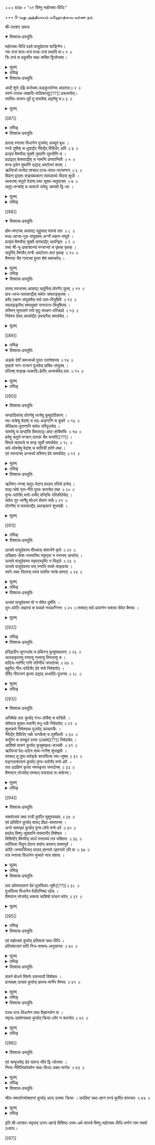 +++
title = "०९ विष्णु-महोत्सव-विधिः"

+++
9-வது அத்தியாயம் 
மஹோத்ஸவ வர்ண நம் 

श्री-पराशर उवाच 

<details open><summary>विश्वास-प्रस्तुतिः</summary>

महोत्सव-विधिं वक्ष्ये वासुदेवस्य शार्ङ्गिणः।  
नव-रात्रं सप्त-रात्रं पञ्च-रात्रं तथापि वा॥ १ ॥  
त्रि-रात्रं वा प्रकुर्वीत यथा-शक्ति द्विजोत्तमाः।
</details>

<details><summary>मूलम्</summary>

महोत्सव-विधिं वक्ष्ये वासुदेवस्य शार्ङ्गिणः।  
नव-रात्रं सप्त-रात्रं पञ्च-रात्रं तथापि वा॥ १ ॥  
त्रि-रात्रं वा प्रकुर्वीत यथा-शक्ति द्विजोत्तमाः।  
</details>

<details><summary>तमिऴ्</summary>

ता-म, श्रीबरासरबगवाऩ सॊललुगिऱार् -रुषिगळे: श्रीम नारायणऩुक्कु परहमोगसवमॆऩगिऱमहोत्सवम् सॆय्यवे ण्डुम् विदियैच्चॊल्लुगिऱेऩ् केळुङ्गळ् ।प्रमोदसवमॆ ऩ्बदु ऒऩ्बदु नाळावदु, एऴुनाळावदु, ऐन्दुनाळावदु, मूऩ् ऱुनाळावदु तऩसगदिक्क नु कुणमागच् चॆय्वदाम
</details>

<details open><summary>विश्वास-प्रस्तुतिः</summary>

आदौ शुभे ऽह्नि कर्तव्यम् अङ्कुरार्पणम् आदरात्॥ २ ॥  
स्वर्ण-राजत-ताम्रादि-पालिकासु[[??]] प्रकल्पयेत्।  
स्वस्ति-वाचन-पूर्वं तु शरावेष्व् अद्रणेषु च॥ ३ ॥
</details>

<details><summary>मूलम्</summary>

आदौ शुभे ऽह्नि कर्तव्यम् अङ्कुरार्पणम् आदरात्॥ २ ॥  
स्वर्ण-राजत-ताम्रादि-पालिकासु[[??]] प्रकल्पयेत्।  
स्वस्ति-वाचन-पूर्वं तु शरावेष्व् अद्रणेषु च॥ ३ ॥ 
</details>

[[87]]

<details><summary>तमिऴ्</summary>

ता-म्- उत्सवत्तिऱ्कु मुदलनाळ् सुबलक्कत्तिल्, पॊऩ्ऩि ऩालावदु, वॆळ्ळियिऩालावदु, सॆम्बिऩालावदु, अल्लदु मण्णि ऩालावदु सॆय्यप्पट्ट पालिगैयिलावदु, पिळविल्लाद मडक्किला वदु मण्निऱैत्तु अदिल्, स्वस्तिवासनमॆऩ्गिऱ मन्द्रत्तैच् चॊल्लि अङ्गुरार्प्पणम (नवदान्यङ्गळैक् कलन्दु तॆळित्तल्) सॆय्यवेण्डुम्।
</details>

<details open><summary>विश्वास-प्रस्तुतिः</summary>

प्रातस् स्नात्वा विधानेन पूजयेद् अच्युतं बुधः ।  
गन्धैः पुष्पैश् च धूपाद्यैर् नैवेद्यैर् विविधैर् अपि ॥ ४ ॥  
प्रत्यृचं वैष्णवैस् सूक्तैः पुष्पाणि सुरभीणि च ।  
प्रदद्यात् केशवाद्यैश् च नामभिः प्रणवान्वितैः ॥ ५ ॥  
मन्त्र-द्वयेन पुष्पाणि दद्याद् अष्टोत्तरं शतम् ।  
ऋत्विजो वरयेत् पश्चात् पञ्च-काल-परायणान् ॥ ६ ॥  
विप्रान् द्वादश-सङ्ख्याकान् व्यापकार्थ-विदस् सुधीः ।  
चत्वारश् चतुरो वेदांस् तथा सूक्त-चतुष्टयम् ॥ ७ ॥  
चतुर्-मन्त्रांश् च चत्वारो जपेयुः क्रमशो द्वि-जाः ।
</details>

<details><summary>मूलम्</summary>

प्रातस् स्नात्वा विधानेन पूजयेद् अच्युतं बुधः ।  
गन्धैः पुष्पैश् च धूपाद्यैर् नैवेद्यैर् विविधैर् अपि ॥ ४ ॥  
प्रत्यृचं वैष्णवैस् सूक्तैः पुष्पाणि सुरभीणि च ।  
प्रदद्यात् केशवाद्यैश् च नामभिः प्रणवान्वितैः ॥ ५ ॥  
मन्त्र-द्वयेन पुष्पाणि दद्याद् अष्टोत्तरं शतम् ।  
ऋत्विजो वरयेत् पश्चात् पञ्च-काल-परायणान् ॥ ६ ॥  
विप्रान् द्वादश-सङ्ख्याकान् व्यापकार्थ-विदस् सुधीः ।  
चत्वारश् चतुरो वेदांस् तथा सूक्त-चतुष्टयम् ॥ ७ ॥  
चतुर्-मन्त्रांश् च चत्वारो जपेयुः क्रमशो द्वि-जाः ।
</details>

<details><summary>तमिऴ्</summary>

तरम् - उत्सवत्तऩ्ऱैक्कु विडियऱ्कालत्तिल् विदिप्पडिस् नानम् सॆय्दु, पगवत्सन्निदियिऱ्सॆऩ्ऱु, सन्दगम्, पुष्पम्' तूबम्, तीबङ्गळैसमर्प्पित्तु, पलविदमाऩ प्रसादङ्गळै अमुदुसॆय्यप् परासरविसिष्ट परमदर्मसास्त्रम्।पण्णिप् पिऩ्बु, पुरुषसूक्तत्तिऩ् पदिऩाऱुरुक्कुक्कळैयुम् प्र णवत्तोडु सेर्त्त केसवऩ् मुदलिय पऩ्ऩिरण्डु तिरुनामङ्ग ळैयुम् सॊल्लि पुष्पङ्गळिऩा लर्च्चनैसॆय्दु अनन्दरम् त्वयम न्द्रत्तिऩाल् नूऱ्ऱॆट्टु अर्च्चगै सॆय्यवेण्डियदु। पिऩ्बु, स म्ब्रदायार्त्तङ्गळैच् चॆव्वैयायऱिन्द पऩ्ऩिरण्डु श्रीवैष्ण वर्गळैरुत्विक्कुगळाग वरिक्कवेण्डियदु; अवर्गळिल् नाल्वर् नाऩ्गुवेदङ्गळैयुम्, नाल्वर् नाऩ्गु सूक्तङ्गळैयुम्, मऱ्ऱ ना ल्वर् नाऩ्गु मन्द्रङ्गळैयुम् जबिक्कक्कडवर्गळ्। 
</details>

[[88]]

<details open><summary>विश्वास-प्रस्तुतिः</summary>

होम-मण्टपम् आसाद्य जुहुयात् पायसं ततः ॥ ८ ॥  
मध्व्-आज्य-गुड-संयुक्तम् अग्नौ लक्षण-संयुते ।  
प्रत्यृचं वैष्णवैस् सूक्तैः प्रणवाद्यैर् अतन्द्रितः ॥ ९ ॥  
तथा श्री-भू-प्रकाशाभ्यां मन्त्राभ्यां च पृथक् पृथक् ।  
चतुर्भिर् वैष्णवैर् मन्त्रैः अष्टोत्तर-शतं पृथक् ॥ १० ॥  
वैष्णव्या चैव गायत्र्या हुत्वा शेषं समाचरेत् ।
</details>

<details><summary>मूलम्</summary>

होम-मण्टपम् आसाद्य जुहुयात् पायसं ततः ॥ ८ ॥  
मध्व्-आज्य-गुड-संयुक्तम् अग्नौ लक्षण-संयुते ।  
प्रत्यृचं वैष्णवैस् सूक्तैः प्रणवाद्यैर् अतन्द्रितः ॥ ९ ॥  
तथा श्री-भू-प्रकाशाभ्यां मन्त्राभ्यां च पृथक् पृथक् ।  
चतुर्भिर् वैष्णवैर् मन्त्रैः अष्टोत्तर-शतं पृथक् ॥ १० ॥  
वैष्णव्या चैव गायत्र्या हुत्वा शेषं समाचरेत् ।  
</details>

<details><summary>तमिऴ्</summary>

ता -म्।- पिऩ्बु यागसालैक्कुवन्दु पालिऩाऱ्सॆय्दप्रसादत्
तिल् तेऩ् नॆय् वॆल्लङ्गळैक्कलन्दु अन्दप्रसादत्तै विदिप्र
कारमागप्रदिष्टैसॆय्यप्पट्टिरुक्किऱ अक्कियिल् पुरुषसूक्त
श्री सूक्त पूसूक्क नारायणसूक्त विष्णुसूक्तङ्गळिऩ्
रुक्कुक्कळिऩाल् ऒव्वॊरुदरमुम, तिरुमन्दिरत्तिऩालुम् तिरुत्वाद
साक्षरियिऩालुम् षडक्षरियिऩालुम् त्वयत्तिऩालुम् तऩित्तऩिये
नूऱ्ऱॆट्टुत्तरमुम्, विष्णुगायत्रियिऩालुम् प्रणवम् मुऩ्ऩाग
होमंसॆय्दु अदऩ्बिऩ्सॆय्य वेण्डिय पालिगारादनम् मुद
लियवैगळैच्चॆय्यक्कडवऩ्।
</details>

<details open><summary>विश्वास-प्रस्तुतिः</summary>

ततस् स्यन्दनम् आसाद्य चतुर्भिस् तोरणैर् युतम् ॥ ११ ॥  
छत्र-ध्वज-पताकाद्यैस् सर्वतः समलङ्कृतम् ।  
हयैर् लक्षण-संयुक्तैस् सर्व-दाम-विभूषितैः ॥ १२ ॥  
स्वलङ्कृतैस् समायुक्तं नानारत्न-विभूषितम् ।  
तस्मिन् शुभासने रम्ये मृदु-श्लक्ष्ण-परिच्छदे ॥ १३ ॥  
निवेश्य देवम् अर्घ्याद्यैर् उपचारैस् समर्चयेत् ।
</details>

<details><summary>मूलम्</summary>

ततस् स्यन्दनम् आसाद्य चतुर्भिस् तोरणैर् युतम् ॥ ११ ॥  
छत्र-ध्वज-पताकाद्यैस् सर्वतः समलङ्कृतम् ।  
हयैर् लक्षण-संयुक्तैस् सर्व-दाम-विभूषितैः ॥ १२ ॥  
स्वलङ्कृतैस् समायुक्तं नानारत्न-विभूषितम् ।  
तस्मिन् शुभासने रम्ये मृदु-श्लक्ष्ण-परिच्छदे ॥ १३ ॥  
निवेश्य देवम् अर्घ्याद्यैर् उपचारैस् समर्चयेत् ।  
</details>

[[89]]

<details><summary>तमिऴ्</summary>

ता -म् - पिऱगु, नाऩ्गु वासल्गळिट्टुम्, कुडैगॊडिडक्कया म् मुदलिय वैगळ् कट्टियुम्, पलविदमाऩ रत्तङ्गळिऴैत्तुम्,क टिवाळम् मुदलियवैग ळिट्टु सेणम् मुदलिय वैगळिऩाललङ्ग रिक्कप्पट्टिरुक्किऱ उत्तमलक्षणङ्गळैयुडैय नाऩ्गुगुदिरैगळ् कट्टियुमिरुक्किऱ तिरुत्तेरिऩ्बेरिल् मरुदुवाय् इणैन्दऴगियदा यिरुक्किऱ आसामिट्टु अङ्गु श्रीमक्काररयणऩै यॆऴुन्दरुळप्प ण्णि अर्क्यम् पात्यम् मुदलिय उबसारङ्गळिऩालारादाम् सॆय्य क्कडवऩ्।
</details>

<details open><summary>विश्वास-प्रस्तुतिः</summary>

अङ्के देवीं समभ्यर्च्य पुरतः पतगेश्वरम् ॥ १४ ॥  
पृष्ठतो नाग-राजानं पूजयेच् छक्ति-संयुतम् ।  
परितश् शङ्ख-चक्रादि-हेतीर् अभ्यर्चयेत् ततः ॥ १५ ॥
</details>

<details><summary>मूलम्</summary>

अङ्के देवीं समभ्यर्च्य पुरतः पतगेश्वरम् ॥ १४ ॥  
पृष्ठतो नाग-राजानं पूजयेच् छक्ति-संयुतम् ।  
परितश् शङ्ख-चक्रादि-हेतीर् अभ्यर्चयेत् ततः ॥ १५ ॥  
</details>

<details><summary>तमिऴ्</summary>

ता-म्।- पिऩ्बन्द श्रीमन्नारायणऩुडैय मडियिल् श्रीमहा लक्ष्मियैयुम्, मुऩ्ऩे करुडऩैयुम्, पिऩ्ऩे तिरुवनन्दाऴ्वाऩै युम, सुऱ्ऱुम् सङ्गम् सक्रम् मुदलिय तिव्यायुदङ्गळैयुम् आरादिक्क क्कडवऩ्।
</details>

[[90]]

<details open><summary>विश्वास-प्रस्तुतिः</summary>

चण्डादिकांस् तोरणेषु ध्वजेषु कुमुदादिकान् ।  
रथ-चक्रेषु वेदांश् च तद्-अङ्गानि च कूबरे ॥ १६ ॥  
सेतिहास-पुराणानि सर्वतः परिपूजयेत् ।  
चामरेषु च छन्दांसि विमलाद्य्-अष्ट-शक्तिभिः ॥ १७ ॥  
हयेषु चतुरो मन्त्रान् दारुकं चैव यन्तरि[[??]] ।  
विमले चातपत्रे च चन्द्र-सूर्यौ समर्चयेत् ॥ १८ ॥  
सर्व-योक्त्रेषु वेदांश् च सावित्रीं दर्पणे तथा ।  
एवं स्यन्दनम् अभ्यर्च्य तस्मिन् देवं समर्चयेत् ॥ १९ ॥
</details>

<details><summary>मूलम्</summary>

चण्डादिकांस् तोरणेषु ध्वजेषु कुमुदादिकान् ।  
रथ-चक्रेषु वेदांश् च तद्-अङ्गानि च कूबरे ॥ १६ ॥  
सेतिहास-पुराणानि सर्वतः परिपूजयेत् ।  
चामरेषु च छन्दांसि विमलाद्य्-अष्ट-शक्तिभिः ॥ १७ ॥  
हयेषु चतुरो मन्त्रान् दारुकं चैव यन्तरि[[??]] ।  
विमले चातपत्रे च चन्द्र-सूर्यौ समर्चयेत् ॥ १८ ॥  
सर्व-योक्त्रेषु वेदांश् च सावित्रीं दर्पणे तथा ।  
एवं स्यन्दनम् अभ्यर्च्य तस्मिन् देवं समर्चयेत् ॥ १९ ॥
</details>

<details><summary>तमिऴ्</summary>

ता- म् - अत्तिरुत्तेरिल् नाऩ्गुवासल्गळिलुम् सण्डऩ् मुद लिय ऎट्टुत्वारबालर्गळैयुम्, कॊडिगळिल् कुमुदऩ् मुदलियगऩा तिबर्गळैयुम्, नाऩ्गु सक्रङ्गळिल् नाऩ्गु वेदङ्गळैयुम्,एर्क्का लिल् सीक्षामुदलिय वेदाङ्गङ्गळैयुम्, सुऱ्ऱुम् श्रीरामायणम् मु तलिय इदिहासङ्गळैयुम्, श्रीविष्णुबुराणम् मुदलिय पुराणङ्ग ळैयुम्, सामरङ्गळिल् कायत्री मुदलिय सन्दस्सु क्कळैयुम्, कुदिरै कळिल् तिरुवष्टाक्षरम् मुदलिय नाऩ्गुमन्द्रङ्गळैयुम्, सारदियिल् तारुगऩैयुम्। कुडैयिल् सन्द्रसूर्यर्गळैयुम्, कडिवाळङ्गळिल् वेदङ्गळैयुम् कण्णाडियिल् सावित्रीमन्द्रत्तैयुम्,आवाहनम् सॆय्दु अवैगळुक्कारादनम् समर्प्पित्तुप् पिऩ्बत्तिरुत्तेरि लॆऴुन्दरुळप्पण्णि श्रीमन्नारायणऩुक्कुत् तिरुवारादनम् समर् प्पिक्कवेण्डियदु।
</details>

<details open><summary>विश्वास-प्रस्तुतिः</summary>

ऋत्विग्-गणश् चतुर्-वेदान् प्रपठन् परितो व्रजेत् ।  
वाद्य-घोषं नृत्त-गीते पुरतः कारयेत् तथा ॥ २० ॥  
पुण्य-स्तोत्रैर् मनो-रम्यैर् वन्दिभिः परिकीर्तयेत् ।  
सर्वतः पुर-मार्गेषु शोधनं सेचनं जलैः॥ २१ ॥  
तोरणैश् च पताकाद्यैर् अलङ्कारं शुभावहैः ।
</details>

<details><summary>मूलम्</summary>

ऋत्विग्-गणश् चतुर्-वेदान् प्रपठन् परितो व्रजेत् ।  
वाद्य-घोषं नृत्त-गीते पुरतः कारयेत् तथा ॥ २० ॥  
पुण्य-स्तोत्रैर् मनो-रम्यैर् वन्दिभिः परिकीर्तयेत् ।  
सर्वतः पुर-मार्गेषु शोधनं सेचनं जलैः॥ २१ ॥  
तोरणैश् च पताकाद्यैर् अलङ्कारं शुभावहैः ।  
</details>

[[91]]

<details><summary>तमिऴ्</summary>

ता-म्।- तिरुत्तेरैच्चुऱ्ऱिरुत्विक्कुक्कळ् वेदङ्गळै प्पारा यणम् सॆय्दुगॊण्डु कूडप्पोगवेण्डियदु। मुऩ्ऩेबेरी मु तलिय मङ्गळवात्यङ्गळ् मुऴङ्गवेण्डियदु। पाडवेण्डियदु। तेवदासिगळ् नर्त्तनंसॆय्यवेण्डियदु। स्तुदिबाडगर्गळ् म ऩमिसैयुम्बडि विरुदुगळैच्चॊल्लिस्तोत्रम् सॆय्यवेण्डिय तु।वीदिगळैच् चुत्तप्पडुत्ति जलम्दॆळिक्कवेण्डियदु वऴिगळिल् तोरणङ्गळुम् कॊडिगळुम्गट्टवेण्डियदु।
</details>

<details open><summary>विश्वास-प्रस्तुतिः</summary>

उत्सवे वासुदेवस्य वीथ्यास् संमार्जने कृते ॥ २२ ॥  
उच्छिष्ट-केश-भस्मास्थि स्पृष्ट्वा न स्नानम् आचरेत् ।  
उत्सवे वासुदेवस्य स्पृष्टास्पृष्टि न विद्यते ॥ २३ ॥  
उत्सवे वासुदेवस्य यस् स्नाति स्पर्श-शङ्कया ।  
स्वर्ग-स्थाः पितरस् तस्य पतन्ति नरके क्षणात् ॥ २४ ॥
</details>

<details><summary>मूलम्</summary>

उत्सवे वासुदेवस्य वीथ्यास् संमार्जने कृते ॥ २२ ॥  
उच्छिष्ट-केश-भस्मास्थि स्पृष्ट्वा न स्नानम् आचरेत् ।  
उत्सवे वासुदेवस्य स्पृष्टास्पृष्टि न विद्यते ॥ २३ ॥  
उत्सवे वासुदेवस्य यस् स्नाति स्पर्श-शङ्कया ।  
स्वर्ग-स्थाः पितरस् तस्य पतन्ति नरके क्षणात् ॥ २४ ॥
</details>

<details><summary>तमिऴ्</summary>

ता-म्।- श्रीमन्नारायणऩुडैय उत्सवत्तिल् वीदियैच् चुत् तंसॆय्दबिऩ्बु ऎच्चिल् मयिर् साम्बल् ऎलुम्बुमुदलिय असुत्तबदा र्त्तङ्गळैत् तीण्डिऩालुम् स्नानमसॆय्यक्कूडादु।पगवाऩुडैय उत्सवत्तिलवैगळैत् तीण्डिऩाल् तोषम् किडैयादु।ऎवॆ ॆ रुवऩवैगळै त्तीण्डि अदिऩाल् तोषमुण्डॆऩ्ऱु निऩैत्तु स्नानमसॆय्गिऱाऩो! अवऩुडैयबित्रुक्कळ् तेवलोगत्तिलिरु न्दु उडऩे नरगत्तिल् विऴुवार्गळ्।
</details>

<details open><summary>विश्वास-प्रस्तुतिः</summary>

उत्सवं वासुदेवस्य यो न सेवेत दुर्मतिः ।  
युग-कोटि-सहस्त्रं स पच्यते नरकाग्निना ॥ २५ ॥
तस्मात् सर्व-प्रयत्नेन भक्त्या सेवेत वैष्णवः ।
</details>

<details><summary>मूलम्</summary>

उत्सवं वासुदेवस्य यो न सेवेत दुर्मतिः ।  
युग-कोटि-सहस्त्रं स पच्यते नरकाग्निना ॥ २५ ॥
तस्मात् सर्व-प्रयत्नेन भक्त्या सेवेत वैष्णवः ।  
</details>

[[92]]

<details><summary>तमिऴ्</summary>

ता-म।- पॆरुमाळ् तिरुवीदि पुऱप्पाडागुम्बोदु ऎवऩॊरुवऩ् तुर्प्पुक्तियिऩाल् कूडच्चॆल्लामलिरुक्किऱाऩो!अवऩनेगम् कोडि युगङ्गळिल् नरगत्तिल् विऴुनदु तीयिऩाल् वॆन्दुगॊण्डिरुप्पऩ्; आ कैयाल् श्रीवैष्णवऩ् वॆगुबक्तियुडऩ् मऱ्ऱक्कार्यङ्गळै विट्टु पबुऱप्पाट्टिऱ् कूडच्चॆल्लक्कडवऩ्। 
</details>

<details open><summary>विश्वास-प्रस्तुतिः</summary>

हरिद्रादीन् सुगन्धांश् च प्रकिरन् कुसुमाक्षतान् ॥ २६ ॥  
अलङ्कृतासु रम्यासु रथ्यासु विमलासु च ।  
वादित्र-नर्तनैर् गानैः परिणीय जनार्दनम् ॥ २७ ॥  
बहुभिर् गीत-वादित्रैर् देवं रम्ये निवेशयेत् ।  
दीपैर् नीराजनं कृत्वा दद्याद् अर्ध्यादि-पूजनम् ॥ २८ ॥
</details>

<details><summary>मूलम्</summary>

हरिद्रादीन् सुगन्धांश् च प्रकिरन् कुसुमाक्षतान् ॥ २६ ॥  
अलङ्कृतासु रम्यासु रथ्यासु विमलासु च ।  
वादित्र-नर्तनैर् गानैः परिणीय जनार्दनम् ॥ २७ ॥  
बहुभिर् गीत-वादित्रैर् देवं रम्ये निवेशयेत् ।  
दीपैर् नीराजनं कृत्वा दद्याद् अर्ध्यादि-पूजनम् ॥ २८ ॥  
</details>

<details><summary>तमिऴ्</summary>

ता-म्।- मञ्जळ्बॊडि पुष्पम्मुदलिय परिमळ वस्तुक्कळैयु म् अक्षदैमुदलिय मङ्गळगरमाऩ वस्तुक्कळैयुम् सुत्तमाय्प्पॆ रुक्कि नीर्दॆळित्तिरुक्किऱ वीदिगळिललङ्गारमागइऱैत्तु अव्वीदि कळिल् मङ्गळवात्यमडित्तु, पाट्टुप्पाडि, नर्त्तनम् सॆय्दुगॊण् डु श्रीमन्नारायणऩुक्कुप्पुऱप्पाडु सॆय्वित्तुप्पिऩ्बॊरु मण्डब त्तिलॆऴुन्दरुळप्पण्णि मङ्गळवात्यममुऴक्कि मङ्गळ आरत्ति समर्प्पित्तुत् तिरुवन्दिक्काप्पु सॆय्यवेण्डियदु।
</details>

[[93]]

<details open><summary>विश्वास-प्रस्तुतिः</summary>

अभिषेकं ततः कुर्याद् गन्ध-तोयैश् च वासितैः ।  
संवेष्ट्य शुक्ल-वसनैर् मधु-पर्कं निवेदयेत् ॥ २९ ॥  
शुभासने निवेश्याथ पूजयेद् उपचारकैः ।  
नैवेद्यैर् विविधैर् भक्षैः पानकैश् च सुशीतलैः ॥ ३० ॥  
कर्पूरेण च ताम्बूलं दत्त्वा ऽऽचामं[[??]] निवेदयेत् ।  
आशिषो वाचनं कुर्यात् कुसुमाक्षत-सञ्चयैः ॥ ३१ ॥  
ऋत्विजां वेद-पाठेन साम-गानैश् शुभाह्वयैः ।  
पश्चात् तु पुष्प-पर्यङ्के शाययित्वा रमा-जुषम् ॥ ३२ ॥  
मङ्गलाशासनं कुर्यात् पुण्य-स्तोत्रैर् मनो-हरैः ।  
ततः प्रदक्षिणं कृत्वा नमस्कृत्य जनार्दनम् ॥ ३३ ॥  
वैष्णवान् भोजयेत् पश्चात् पायसान्नं स-शर्करम्।
</details>

<details><summary>मूलम्</summary>

अभिषेकं ततः कुर्याद् गन्ध-तोयैश् च वासितैः ।  
संवेष्ट्य शुक्ल-वसनैर् मधु-पर्कं निवेदयेत् ॥ २९ ॥  
शुभासने निवेश्याथ पूजयेद् उपचारकैः ।  
नैवेद्यैर् विविधैर् भक्षैः पानकैश् च सुशीतलैः ॥ ३० ॥  
कर्पूरेण च ताम्बूलं दत्त्वा ऽऽचामं[[??]] निवेदयेत् ।  
आशिषो वाचनं कुर्यात् कुसुमाक्षत-सञ्चयैः ॥ ३१ ॥  
ऋत्विजां वेद-पाठेन साम-गानैश् शुभाह्वयैः ।  
पश्चात् तु पुष्प-पर्यङ्के शाययित्वा रमा-जुषम् ॥ ३२ ॥  
मङ्गलाशासनं कुर्यात् पुण्य-स्तोत्रैर् मनो-हरैः ।  
ततः प्रदक्षिणं कृत्वा नमस्कृत्य जनार्दनम् ॥ ३३ ॥  
वैष्णवान् भोजयेत् पश्चात् पायसान्नं स-शर्करम्।  
</details>

<details><summary>तमिऴ्</summary>

ताम् - पिऩ्बु परिमळम् सेर्त्तसन्दनदीर्त्तत्तिऩाल् तिरुमञ् जनंसॆय्दु वॆण्वस्त्रत्तैच् चात्ति मदुबर्क्कम् कण्डरुळप्प ण्णि अनन्दरम् वेऱु सिम्हासनत्तिलॆऴुन्दरुळप्पण्णि अर् क्यम् मुदलियवैगळ् समर्प्पित्तुप् पलविदमाऩप्रसादङ्गळुम्दि रुप्पणियारङ्गळुम् तिरुक्कऩ्ऩलमुदु ममुदु सॆय्यप्पण्णि, पच् चैक्कर्प्पूरम मुदलिय वासनै वस्तुक्कळ् कलन्दुदाम्बूलम् समर् प्पित्तु आसमनम समर्प्पित्तुप् पिऩ्बु रुत्विक्कुगळ्बुष्पम् तुळसि अक्षदैगळैक्कैगळिऱ्कॊण्डु वेदङ्गळैच्चॊल्लि इन्दश्री ऎ प्पोदुम् सॆल्लवेण्डुमॆऩ्ऱु'प्रार्त्तित्तुप् पिऩ्बु श्रीमन्नारा यणऩैप् पूमबळ्ळियिल् पळ्ळिगॊळ्ळच्चॆय्दु इऩ्बमाऩस्तोत् रङ्गळैच् चॊल्लि मङ्गळासासनंसॆय्दु पिऱगु प्रदक्षिणंसॆय् तॆण्डऩ्समर्प्पित्तु अनन्दरम पाल् सर्गगरैसेर्त्त प्रसा तत्तिऩाल् श्रीवैष्णवर्गळै यमुदुसॆय्यप्पण्णिवैक्क वेण्डियदु।
</details>

[[94]]

<details open><summary>विश्वास-प्रस्तुतिः</summary>

भक्तोत्सवं तथा रात्रौ कुर्वीत सुशुभावहम् ॥ ३४ ॥  
एवं प्रतिदिनं कुर्याद् यावद् दीक्षा-समापनम् ।  
अन्ते चावभृथं कुर्यात् पुण्य-तोये मनो-हरे ॥ ३५ ॥  
प्रपठेत् विष्णु-सूक्तानि पावमानीर् विशेषतः ।  
विशिष्टैर् वैष्णवैस् सार्धं स्नातव्यं तत्र भक्तितः ॥ ३६ ॥  
तर्पयित्वा पितॄन् देवान् सर्वान् कामान् समश्नुते ।  
कोटि-जन्मार्जितात् पापात् ज्ञानतो ऽज्ञानतो ऽपि वा ॥ ३७ ॥  
तत्र स्नात्वा विधानेन मुच्यते नात्र संशयः ।
</details>

<details><summary>मूलम्</summary>

भक्तोत्सवं तथा रात्रौ कुर्वीत सुशुभावहम् ॥ ३४ ॥  
एवं प्रतिदिनं कुर्याद् यावद् दीक्षा-समापनम् ।  
अन्ते चावभृथं कुर्यात् पुण्य-तोये मनो-हरे ॥ ३५ ॥  
प्रपठेत् विष्णु-सूक्तानि पावमानीर् विशेषतः ।  
विशिष्टैर् वैष्णवैस् सार्धं स्नातव्यं तत्र भक्तितः ॥ ३६ ॥  
तर्पयित्वा पितॄन् देवान् सर्वान् कामान् समश्नुते ।  
कोटि-जन्मार्जितात् पापात् ज्ञानतो ऽज्ञानतो ऽपि वा ॥ ३७ ॥  
तत्र स्नात्वा विधानेन मुच्यते नात्र संशयः ।  
</details>

<details><summary>तमिऴ्</summary>

ता -म् - अव्विदमागवे आऴ्वा रासार्यर्गळुक्कुम् रात्रियिल् महोत्सवम् सॆय्यवेण्डियदु। इव्विदमागत् ताऩ्लङ्गल् पित्त (कू - रु - ऎ -कू) नाळ्वरैयिल् तिन्नदोऱु मुत्सवंसॆय्दु कडैसिनाळिल् पुष्करिणि आऱुमुदलिय पुण्यदीर्त्तत्तिल् पगवन्मा हात्म्यप्रदिबादगङ्गळायिरुक्किऱबुरुषसुक्तम् मुदलियवैगळै युम् पवमानसूक्तङ्गळैयुम् सॊल्लि अवप्रुदमॆऩ्गिऱ मङ्गळस् नानम् (तीर्त्तवारि) सॆय्वित्तुप् पिऩ् पन्ददीर्त्तत्तिल् पागवदर्ग ळोडुगूडत् ताऩ् स्नागमसॆय्यवेण्डियदु। अत्तीर्त्तत्तिल् तेवबित्रुदर्प्पणङ्गळैच् चॆय्दाल् समस्तमनोरदङ्गळैयुम टैयक्कडवऩ्। अनेगजन्मङ्गळिल् तॆरिन्दुम् तॆरियामलुम् सॆ य्द पाबङ्गळॆल्लाम् अत्तीर्त्तत्तिल् स्नागम् सॆय्दाल् नीङ्गिविडुम् इदिल् समसयमिल्लै।
</details>

<details open><summary>विश्वास-प्रस्तुतिः</summary>

ततः प्रवेश्यायतनं देवं तुलसिका-सुमैः[[??]]॥ ३८ ॥  
पूजयित्वा विधानेन वेदोपनिषदं पठेत् ।  
वैष्णवान् भोजयेद् भक्त्या चाशिषो वाचनं चरेत् ॥ ३९ ॥
</details>

<details><summary>मूलम्</summary>

ततः प्रवेश्यायतनं देवं तुलसिका-सुमैः[[??]]॥ ३८ ॥  
पूजयित्वा विधानेन वेदोपनिषदं पठेत् ।  
वैष्णवान् भोजयेद् भक्त्या चाशिषो वाचनं चरेत् ॥ ३९ ॥
</details>

[[95]]  

<details><summary>तमिऴ्</summary>

ताम् - तीर्त्तवारियाऩ पिऩ्बु श्रीमरायणऩैक्कोयिलुक् कॆऴुन्दरुळप्पण्णि तुळसिगळिऩालुम् पुष्पङ्गळिऩालुम् अर्च्च नैसॆय्दु वेदङ्गळिऱगडैसियाऩ उबनिषत्तुक्कळैबबारायण म् (सात्तुमुऱै) सॆय्यवेण्डियदु। पिऩ्बु श्रीवैष्णवर्गळु क्कुत्तदीयारादनमसॆय्दु आसिर्वसनम् (अनुक्रहम) सॊल्लवेण्डियदु।
</details>

<details open><summary>विश्वास-प्रस्तुतिः</summary>

एवं महोत्सवं कुर्यात् प्रतिमासं यथा-विधि ।  
प्रतिसंवत्सरं वापि निज-शक्त्य्-अनुसारतः ॥ ४० ॥
</details>

<details><summary>मूलम्</summary>

एवं महोत्सवं कुर्यात् प्रतिमासं यथा-विधि ।  
प्रतिसंवत्सरं वापि निज-शक्त्य्-अनुसारतः ॥ ४० ॥   
</details>

<details><summary>तमिऴ्</summary>

ता-म्।- इव्विदमाऩ महोत्सवमॆऩ्गिऱ प्रह्मोत्सवत्तै मादत्तिऱ्कॊरुदरमावदु अदऱ्कुच् चक्तियिल्लैयागिल् वरुष त्तिऱ् कॊरुदरमावदु सॆय्यवेण्डुम्।
</details>

<details open><summary>विश्वास-प्रस्तुतिः</summary>

शयने बोधने विष्णोः वसन्तादौ विशेषतः ।  
प्रत्यब्दम् उत्सवं कुर्याच् छास्त्र-मार्गेण वैष्णवः ॥ ४१ ॥
</details>

<details><summary>मूलम्</summary>

शयने बोधने विष्णोः वसन्तादौ विशेषतः ।  
प्रत्यब्दम् उत्सवं कुर्याच् छास्त्र-मार्गेण वैष्णवः ॥ ४१ ॥
</details>

<details><summary>तमिऴ्</summary>

ता-म्।- सयग एगादसियिलुम् पोदनएगा तसियि'लुम् वसन्दरुदु विलुम् सास्त्रत्तिऱ्सॊल्लियविदिप्पडि श्रीननारायणऩुक् षन्दोऱु मुत्सवम सॆय्यवेण्डियदु।
</details>

<details open><summary>विश्वास-प्रस्तुतिः</summary>

पञ्च-रात्र-विधानेन तथा वैखानसेन वा ।  
स्मृत्य्-उक्तेनाथवा कुर्यात् क्रिया-लोपं न कारयेत् ॥ ४२ ॥
</details>

<details><summary>मूलम्</summary>

पञ्च-रात्र-विधानेन तथा वैखानसेन वा ।  
स्मृत्य्-उक्तेनाथवा कुर्यात् क्रिया-लोपं न कारयेत् ॥ ४२ ॥  
</details>

<details><summary>तमिऴ्</summary>

तरम् - साक्षात् पगवाऩरुळिच्चॆय्द पाञ्जरात्र सास्त्र त्तिऩ् विदिप्पडियावदु, विगास महामुऩिवर् सॊऩ्ऩवैगागस सास्त्रत्तिऩ विदिप्पडियावदु, तर्मसास्त्रत्तिऩ् विदिप्पडियावदु कीऴ्च्चॊऩ्ऩ नित्यनैमित्तिग महोत्सवङ्गळै विडामऱ्सॆय्य वेण्डियदु।
</details>

[[96]]

<details open><summary>विश्वास-प्रस्तुतिः</summary>

एवं सम्पूजयेद् देवं यावज् जीवं द्वि-जोत्तमाः ।  
नित्य-नैमित्तिकोक्तेन यथा-विध्य्-उक्त-मार्गतः ॥ ४३ ॥
</details>

<details><summary>मूलम्</summary>

एवं सम्पूजयेद् देवं यावज् जीवं द्वि-जोत्तमाः ।  
नित्य-नैमित्तिकोक्तेन यथा-विध्य्-उक्त-मार्गतः ॥ ४३ ॥  
</details>

<details><summary>तमिऴ्</summary>

तर - म - रुषिगळे! नित्नैमित्तिगविदिगळिऱ् सॊल्लियबडि ताऩबिऴैत्तिरुक्कुमळवुम श्रीमन्नारायणऩैप् पूजिक्क वेण्डियदु।
</details>

<details open><summary>विश्वास-प्रस्तुतिः</summary>

श्रौत-स्मार्तागमोक्तानां कुर्याद् अत्य् उत्तमाः क्रियाः ।
उपदिष्टं यथा-ज्ञानं तन्त्रं कुर्वीत शास्त्रतः ॥ ४४ ॥
</details>

<details><summary>मूलम्</summary>

श्रौत-स्मार्तागमोक्तानां कुर्याद् अत्य् उत्तमाः क्रियाः ।
उपदिष्टं यथा-ज्ञानं तन्त्रं कुर्वीत शास्त्रतः ॥ ४४ ॥  
</details>

<details><summary>तमिऴ्</summary>

ता - म।- रुषिगळे! वेदङ्गळिलुम् तर्मसास्त्रङ्गळिलुम पाञ्जरादरत्तिलुम् सॊल्लप्पट्ट सात्विगर्मङ्गळैच् चॆय्दु अवैगळिऱ सॊल्लियबडि जीवादमबरमात्म स्वरूबङ्गळैयऱिन्दु अन्दप्परमादमाविऩिडददिल पक्ति सॆय्यक्कडवऩ।
</details>

इति श्री-पराशर-स्मृताव् उत्तर-खण्डे विशिष्ट-परम-धर्म-शास्त्रे विष्णु-महोत्सव-विधि-वर्णनं नाम नवमो ऽध्यायः।

[[97]]